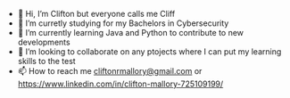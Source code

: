 - 👋 Hi, I’m Clifton but everyone calls me Cliff
- 👀 I’m curretly studying for my Bachelors in Cybersecurity
- 🌱 I’m currently learning Java and Python to contribute to new developments
- 💞️ I’m looking to collaborate on any ptojects where I can put my learning skills to the test
- 📫 How to reach me cliftonrmallory@gmail.com or https://www.linkedin.com/in/clifton-mallory-725109199/

<!---
Cliff-M/Cliff-M is a ✨ special ✨ repository because its `README.md` (this file) appears on your GitHub profile.
You can click the Preview link to take a look at your changes.
--->

